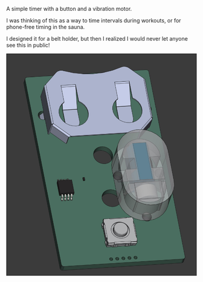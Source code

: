 A simple timer with a button and a vibration motor. 

I was thinking of this as a way to time intervals during workouts, or for phone-free timing in the sauna.

I designed it for a belt holder, but then I realized I would never let anyone see this in public!

![GymTimer](https://github.com/tedfernau/GymTimer/blob/2664f74a383d1d735877b35d9e026e790a0e8a5e/pictures/GymTimer%20CAD.jpg "GymTimer in FreeCAD")

